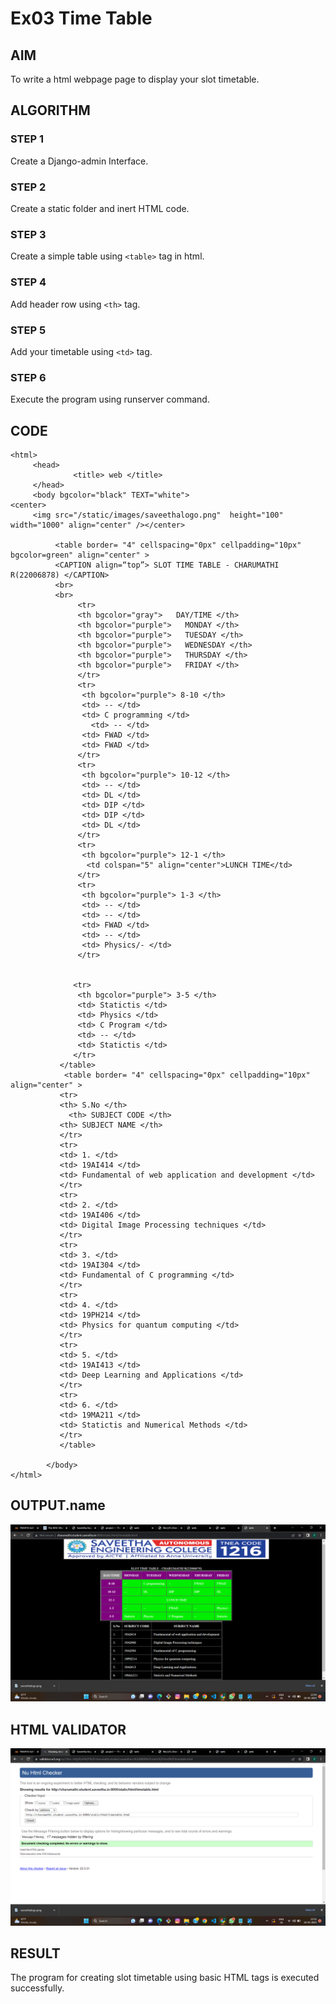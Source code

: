 # Ex03 Time Table

## AIM
To write a html webpage page to display your slot timetable.

## ALGORITHM
### STEP 1
Create a Django-admin Interface.

### STEP 2
Create a static folder and inert HTML code.


### STEP 3
Create a simple table using ```<table>``` tag in html.


### STEP 4
Add header row using ```<th>``` tag.


### STEP 5
Add your timetable using ```<td>``` tag.


### STEP 6
Execute the program using runserver command.


## CODE
```
<html>
     <head>
              <title> web </title>
     </head>
     <body bgcolor="black" TEXT="white">
<center>
     <img src="/static/images/saveethalogo.png"  height="100" width="1000" align="center" /></center>
          
          <table border= "4" cellspacing="0px" cellpadding="10px" bgcolor=green" align="center" >
          <CAPTION align=“top”> SLOT TIME TABLE - CHARUMATHI R(22006878) </CAPTION>
          <br>
          <br>
               <tr> 
               <th bgcolor="gray">   DAY/TIME </th>
               <th bgcolor="purple">   MONDAY </th>
               <th bgcolor="purple">   TUESDAY </th>
               <th bgcolor="purple">   WEDNESDAY </th>
               <th bgcolor="purple">   THURSDAY </th>
               <th bgcolor="purple">   FRIDAY </th>
               </tr>
               <tr>
                <th bgcolor="purple"> 8-10 </th>
                <td> -- </td>
                <td> C programming </td>
                  <td> -- </td>
                <td> FWAD </td>
                <td> FWAD </td>
               </tr>
               <tr>
                <th bgcolor="purple"> 10-12 </th>
                <td> -- </td>
                <td> DL </td>
                <td> DIP </td>
                <td> DIP </td>
                <td> DL </td>
               </tr>
               <tr>
                <th bgcolor="purple"> 12-1 </th>
                 <td colspan="5" align="center">LUNCH TIME</td>
               </tr>
               <tr>
                <th bgcolor="purple"> 1-3 </th>
                <td> -- </td>
                <td> -- </td>
                <td> FWAD </td>
                <td> -- </td>
                <td> Physics/- </td>
               </tr>
               
              
              <tr>
               <th bgcolor="purple"> 3-5 </th>
               <td> Statictis </td>
               <td> Physics </td>
               <td> C Program </td> 
               <td> -- </td> 
               <td> Statictis </td>
              </tr>
           </table>
            <table border= "4" cellspacing="0px" cellpadding="10px"  align="center" >
           <tr>
           <th> S.No </th>
             <th> SUBJECT CODE </th>
           <th> SUBJECT NAME </th>
           </tr>
           <tr> 
           <td> 1. </td>
           <td> 19AI414 </td>
           <td> Fundamental of web application and development </td>
           </tr>
           <tr>
           <td> 2. </td>
           <td> 19AI406 </td>
           <td> Digital Image Processing techniques </td>
           </tr>
           <tr>
           <td> 3. </td>
           <td> 19AI304 </td> 
           <td> Fundamental of C programming </td>
           </tr>
           <tr>
           <td> 4. </td>
           <td> 19PH214 </td>
           <td> Physics for quantum computing </td>
           </tr>
           <tr>
           <td> 5. </td>
           <td> 19AI413 </td>
           <td> Deep Learning and Applications </td>
           </tr>
           <tr>
           <td> 6. </td>
           <td> 19MA211 </td>
           <td> Statictis and Numerical Methods </td>
           </tr>
           </table>
              
        </body>
</html>
```

## OUTPUT.name
![OUTPUT](./out3.png)

## HTML VALIDATOR
![HTMLVALIDATOR](./out4.png)

## RESULT
The program for creating slot timetable using basic HTML tags is executed successfully.

